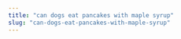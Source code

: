 ```yaml
---
title: "can dogs eat pancakes with maple syrup"
slug: "can-dogs-eat-pancakes-with-maple-syrup"
---
```


